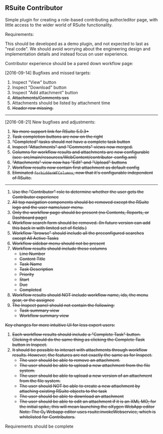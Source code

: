 RSuite Contributor
------------------

Simple plugin for creating a role-based contributing author/editor page, with
little access to the wider world of RSuite functionality.

Requirements:

This should be developed as a demo plugin, and not expected to last as "real code". We should avoid worrying about the engineering design and implementation details and instead focus on user experience.

Contributor experience should be a pared down workflow page:

[2016-09-14] Bugfixes and missed targets:

1. Inspect "View" button
1. Inspect "Download" button
1. Inspect "Add attachment" button
1. ~~Attachments/Comments sxs~~
1. Attachments should be listed by attachment time
1. ~~Header row missing.~~

-----

[2016-08-21] New bugfixes and adjustments:

1. ~~No more support link for RSuite 5.0.3+~~
1. ~~Task completion buttons are now on the right~~
1. ~~"Completed" tasks should _not_ have a complete task button~~
1. ~~Inspect "Attachments" and "Comments" views now merged.~~
1. ~~Columns for workflow results and attachments are now configurable (see: src/main/resources/WebContent/contributor-config.xml)~~
1. ~~"Attachments" view now has "Edit" and "Upload" buttons~~
1. ~~Workflow results now contain first attachment as default config~~
1. ~~Eliminated `forbiddenWFColumns`, now that it's configurable independent of RSuite.~~

-----

1. ~~Use the "Contributor" role to determine whether the user gets the Contributor experience~~
1. ~~All top navigation components should be removed except the RSuite logo and the user name/user menu.~~
1. ~~Only the workflow page should be present (no Contents, Reports, or Dashboard page)~~
1. ~~Workflow search form should be removed. (In future version can add this back in with limited set of fields.)~~
1. ~~Workflow "browse" should include all the preconfigured searches except All Active Tasks~~
1. ~~Workflow sidebar menu should not be present~~
1. ~~Workflow results should include these columns~~
	* ~~Line Number~~
	* ~~Content Title~~
	* ~~Task Name~~
	* ~~Task Description~~
	* ~~Priority~~
	* ~~Start~~
	* ~~Due~~
	* ~~Completed~~
1. ~~Workflow results should NOT include workflow name, ids, the menu gear, or the assignee~~
1. ~~The Inspect panel should not contain the following:~~
	* ~~Task summary view~~
	* ~~Workflow summary view~~

~~Key changes for more intuitive UI for less expert users:~~

1. ~~Each workflow results should include a "Complete Task" button. Clicking it should do the same thing as clicking the Complete Task button in Inspect.~~
1. ~~It should be possible to interact with attachments through workflow results. However, the features are not exactly the same as for Inspect.~~
	* ~~The user should be able to remove an attachment.~~
	* ~~The user should be able to upload a new attachment from the file system.~~
	* ~~The user should be able to upload a new version of an attachment from the file system.~~
	* ~~The user should NOT be able to create a new attachment by attaching existing RSuite objects to the task~~
	* ~~The user should be able to download an attachment~~
	* ~~The user should be able to edit an attachment if it is an XML MO; for the initial spike, this will mean launching the oXygen WebApp editor~~
		~~Note: The O₂ Webapp editor uses rsuite:invokeWebservice, which is whitelisted for Contributors.~~

Requirements should be complete


